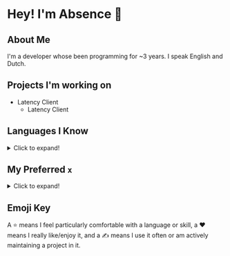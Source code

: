 # Hey! I'm Absence :wave:

## About Me

I'm a developer whose been programming for ~3 years. I speak English and Dutch.

## Projects I'm working on

- Latency Client
  - Latency Client 
## Languages I Know

<details>
<summary>Click to expand!</summary>

- Web Development
  - HTML :star:
  - CSS :star:
  - Sass/Scss
  - JavaScript :star:
  - TypeScript :star:
  - Purescript :heart::star::writing_hand:
- PHP
- C/++
- Java :star:

- Lua
- C#
\\
  - Common Lisp
  - Scheme
- OCaml  
Many, many more
</details>

## My Preferred `x`

<details>
<summary>Click to expand!</summary>
`where x = pronouns` They/She  
</details>

## Emoji Key

A :star: means I feel particularly comfortable with a language or skill, a :heart: means I
really like/enjoy it, and a :writing_hand: means I use it often or am actively maintaining 
a project in it.
